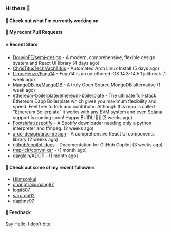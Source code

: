 ### Hi there 👋

#### 👷 Check out what I'm currently working on

#### 🔨 My recent Pull Requests


#### ⭐ Recent Stars

- [DouyinFE/semi-design](https://github.com/DouyinFE/semi-design) - A modern, comprehensive, flexible design system and React UI library (4 days ago)
- [ChrisTitusTech/ArchTitus](https://github.com/ChrisTitusTech/ArchTitus) - Automated Arch Linux Install (5 days ago)
- [LinusHenze/Fugu14](https://github.com/LinusHenze/Fugu14) - Fugu14 is an untethered iOS 14.3-14.5.1 jailbreak (1 week ago)
- [MangoDB-io/MangoDB](https://github.com/MangoDB-io/MangoDB) - A truly Open Source MongoDB alternative (1 week ago)
- [ethereum-boilerplate/ethereum-boilerplate](https://github.com/ethereum-boilerplate/ethereum-boilerplate) - The ultimate full-stack Ethereum Dapp Boilerplate which gives you maximum flexibility and speed. Feel free to fork and contribute. Although this repo is called &#34;Ethereum Boilerplate&#34; it works with any EVM system and even Solana support is coming soon!  Happy BUIDL!👷‍♂️ (2 weeks ago)
- [Footsiefat/zspotify](https://github.com/Footsiefat/zspotify) - A Spotify downloader needing only a python interpreter and ffmpeg. (2 weeks ago)
- [arco-design/arco-design](https://github.com/arco-design/arco-design) - A comprehensive React UI components library (2 weeks ago)
- [github/copilot-docs](https://github.com/github/copilot-docs) - Documentation for GitHub Copilot (3 weeks ago)
- [tmp-iclr/convmixer](https://github.com/tmp-iclr/convmixer) -  (1 month ago)
- [darglein/ADOP](https://github.com/darglein/ADOP) -  (1 month ago)

#### 👯 Check out some of my recent followers

- [Hiimsonkul](https://github.com/Hiimsonkul)
- [changtraixuqang97](https://github.com/changtraixuqang97)
- [logit507](https://github.com/logit507)
- [sarutobi12](https://github.com/sarutobi12)
- [daphne97](https://github.com/daphne97)

#### 💬 Feedback

Say Hello, I don't bite!